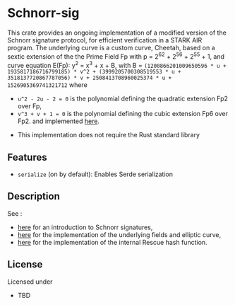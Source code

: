 # Schnorr-sig

This crate provides an ongoing implementation of a modified version of the Schnorr signature protocol, for efficient verification in a STARK AIR program.
The underlying curve is a custom curve, Cheetah, based on a sextic extension of the the Prime Field Fp with p = 2<sup>62</sup> + 2<sup>56</sup> + 2<sup>55</sup> + 1, and curve equation E(Fp): y<sup>2</sup> = x<sup>3</sup> + x + B, with
B = `(1200866201009650596 * u + 1935817186716799185) * v^2 + (3999205700308519553 * u + 3518137720867787056) * v + 2508413708960025374 * u + 1526905369741321712`
where
- `u^2 - 2u - 2 = 0` is the polynomial defining the quadratic extension Fp2 over Fp,
- `v^3 + v + 1 = 0` is the polynomial defining the cubic extension Fp6 over Fp2.
and implemented [here](https://github.com/ToposWare/cheetah).

* This implementation does not require the Rust standard library

## Features

* `serialize` (on by default): Enables Serde serialization

## Description

See :
- [here](https://en.wikipedia.org/wiki/Schnorr_signature) for an introduction to Schnorr signatures,
- [here](https://github.com/ToposWare/cheetah) for the implementation of the underlying fields and elliptic curve,
- [here](https://github.com/ToposWare/hash) for the implementation of the internal Rescue hash function.

## License

Licensed under
 * TBD
